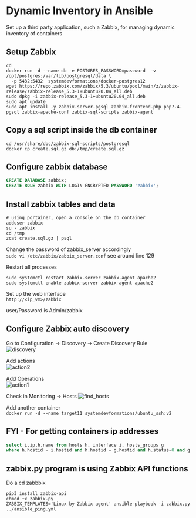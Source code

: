 # Dynamic Inventory in Ansible
Set up a third party application, such a Zabbix, for managing dynamic inventory of containers
## Setup Zabbix 
```shell
cd 
docker run -d --name db -e POSTGRES_PASSWORD=password  -v /opt/postgres:/var/lib/postgresql/data \
  -p 5432:5432  systemdevformations/docker-postgres12
wget https://repo.zabbix.com/zabbix/5.3/ubuntu/pool/main/z/zabbix-release/zabbix-release_5.3-1+ubuntu20.04_all.deb
sudo dpkg -i zabbix-release_5.3-1+ubuntu20.04_all.deb
sudo apt update
sudo apt install -y zabbix-server-pgsql zabbix-frontend-php php7.4-pgsql zabbix-apache-conf zabbix-sql-scripts zabbix-agent
```
## Copy a sql script inside the db container 
```shell
cd /usr/share/doc/zabbix-sql-scripts/postgresql
docker cp create.sql.gz db:/tmp/create.sql.gz  
```

## Configure zabbix database 
```sql
CREATE DATABASE zabbix;
CREATE ROLE zabbix WITH LOGIN ENCRYPTED PASSWORD 'zabbix';
```

## Install zabbix tables and data
```shell
# using portainer, open a console on the db container 
adduser zabbix
su - zabbix
cd /tmp 
zcat create.sql.gz | psql 
```

Change the password of zabbix_server accordingly  
```sudo vi /etc/zabbix/zabbix_server.conf```   see around line 129

Restart all processes 
```shell
sudo systemctl restart zabbix-server zabbix-agent apache2
sudo systemctl enable zabbix-server zabbix-agent apache2 
```

Set up the web interface   
```http://<ip_vm>/zabbix``` 

user/Password is Admin/zabbix

## Configure Zabbix auto discovery 
Go to Configuration -> Discovery -> Create Discovery Rule   
![discovery](screenshot/discovery.png)  

Add actions   
![action2](screenshot/action2.png)

Add Operations  
![action1](screenshot/action1.png)

Check in Monitoring -> Hosts
![find_hosts](screenshot/find_hosts.png)

Add another container  
```docker run -d --name target11 systemdevformations/ubuntu_ssh:v2```

## FYI - For getting containers ip addresses
```sql
select i.ip,h.name from hosts h, interface i, hosts_groups g
where h.hostid = i.hostid and h.hostid = g.hostid and h.status=0 and g.groupid = 5;
```
## zabbix.py program is using Zabbix API functions
Do a cd zabbbix 
```shell
pip3 install zabbix-api
chmod +x zabbix.py 
ZABBIX_TEMPLATES='Linux by Zabbix agent' ansible-playbook -i zabbix.py ../ansible_ping.yml
 ```
